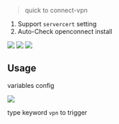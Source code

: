 > quick to connect-vpn


1. Support `servercert` setting
2. Auto-Check openconnect install



![](https://img.shields.io/badge/version-v1.3-green?style=for-the-badge)
[![](https://img.shields.io/badge/download-click-blue?style=for-the-badge)](https://github.com/kamalyes/alfred-workflows/raw/master/openconnect-vpn/OpenConnect%20VPN.alfredworkflow)
[![](https://img.shields.io/badge/plist-link-important?style=for-the-badge)](https://raw.githubusercontent.com/kamalyes/alfred-workflows/master/openconnect-vpn/src/info.plist)



<!-- more -->

## Usage
variables config

![](./screenshot.jpeg)

type keyword `vpn` to trigger
